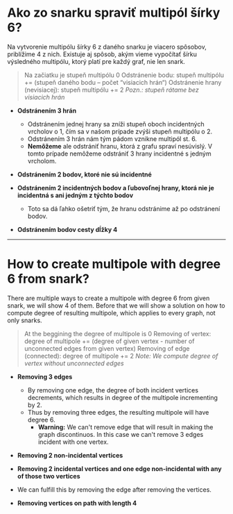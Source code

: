 # Ako zo snarku spraviť multipól šírky 6?

Na vytvorenie multipólu šírky 6 z daného snarku je viacero spôsobov, priblížime 4 z nich. Existuje aj spôsob, akým vieme vypočítať šírku výsledného multipólu, ktorý platí pre každý graf, nie len snark.

> Na začiatku je stupeň multipólu 0 
> Odstránenie bodu: stupeň multipólu += (stupeň daného bodu – počet “visiacich hrán“) 
> Odstránenie hrany (nevisiacej): stupeň multipólu += 2
> _Pozn.: stupeň rátame bez visiacich hrán_

 - **Odstránením 3 hrán**
	 - Odstránením jednej hrany sa zníži stupeň oboch incidentných vrcholov o 1, čím sa v našom prípade zvýši stupeň multipólu o 2.
	 - Odstránením 3 hrán nám tým pádom vznikne multipól st. 6.
	 - **Nemôžeme** ale odstrániť hranu, ktorá z grafu spraví nesúvislý. V tomto prípade nemôžeme odstrániť 3 hrany incidentné s jedným vrcholom.

- **Odstránením 2 bodov, ktoré nie sú incidentné**
- **Odstránením 2 incidentných bodov a ľubovoľnej hrany, ktorá nie je incidentná s ani jedným z týchto bodov**
	- Toto sa dá ľahko ošetriť tým, že hranu odstránime až po odstránení bodov.
- **Odstránením bodov cesty dĺžky 4**

---

# How to create multipole with degree 6 from snark?

There are multiple ways to create a multipole with degree 6 from given snark, we will show 4 of them. Before that we will show a solution on how to compute degree of resulting multipole, which applies to every graph, not only snarks.

> At the beggining the degree of multipole is 0
> Removing of vertex: degree of multipole += (degree of given vertex - number of unconnected edges from given vertex)
> Removing of edge (connected): degree of multipole += 2
> _Note: We compute degree of vertex without unconnected edges_

 - **Removing 3 edges**
   - By removing one edge, the degree of both incident vertices decrements, which results in degree of the multipole incrementing by 2.
   - Thus by removing three edges, the resulting multipole will have degree 6.
	 - **Warning:** We can't remove edge that will result in making the graph discontinuos. In this case we can't remove 3 edges incident with one vertex.

 - **Removing 2 non-incidental vertices**
 - **Removing 2 incidental vertices and one edge non-incidental with any of those two vertices**
  - We can fulfill this by removing the edge after removing the vertices.
- **Removing vertices on path with length 4**
